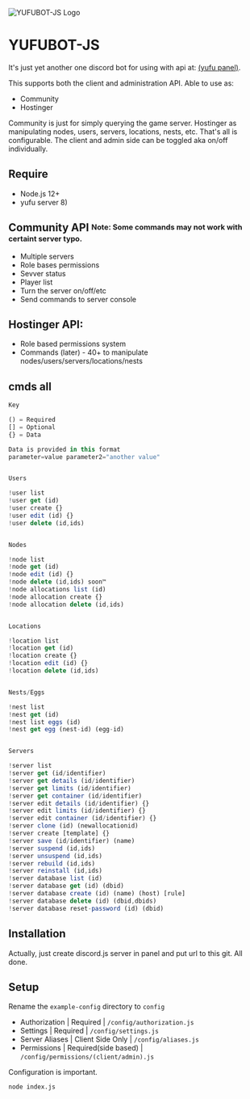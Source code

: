 ![YUFUBOT-JS Logo](https://cdn.wisp.gg/uploaded_assets/pnl.yufu.us/7aee170234b083962d1e6eeb98a6897a159e1a19893ddbaad906f876a4457ac2.png)

# YUFUBOT-JS

It's just yet another one discord bot for using with api at: [(yufu panel)](https://pnl.yufu.us).

This supports both the client and administration API.
Able to use as:
* Community
* Hostinger

Community is just for simply querying the game server.
Hostinger as manipulating nodes, users, servers, locations, nests, etc.
That's all is configurable.
The client and admin side can be toggled aka on/off individually.

## Require

* Node.js 12+
* yufu server 8)

## Community API <sup><sub>Note: Some commands may not work with certaint server typo.</sub></sup>

* Multiple servers
* Role bases permissions
* Sevver status
* Player list
* Turn the server on/off/etc
* Send commands to server console

## Hostinger API:

* Role based permissions system
* Commands (later) - 40+ to manipulate nodes/users/servers/locations/nests

## cmds all
```js
Key

() = Required
[] = Optional
{} = Data

Data is provided in this format 
parameter=value parameter2="another value"


Users

!user list
!user get (id)
!user create {}
!user edit (id) {}
!user delete (id,ids)


Nodes

!node list
!node get (id)
!node edit (id) {}
!node delete (id,ids) soon™️
!node allocations list (id)
!node allocation create {}
!node allocation delete (id,ids)


Locations

!location list
!location get (id)
!location create {}
!location edit (id) {}
!location delete (id,ids)


Nests/Eggs

!nest list
!nest get (id)
!nest list eggs (id)
!nest get egg (nest-id) (egg-id)


Servers

!server list
!server get (id/identifier)
!server get details (id/identifier)
!server get limits (id/identifier)
!server get container (id/identifier)
!server edit details (id/identifier) {}
!server edit limits (id/identifier) {}
!server edit container (id/identifier) {}
!server clone (id) (newallocationid)
!server create [template] {}
!server save (id/identifier) (name)
!server suspend (id,ids)
!server unsuspend (id,ids)
!server rebuild (id,ids)
!server reinstall (id,ids)
!server database list (id)
!server database get (id) (dbid)
!server database create (id) (name) (host) [rule]
!server database delete (id) (dbid,dbids)
!server database reset-password (id) (dbid)
```

## Installation

Actually, just create discord.js server in panel and put url to this git. All done.

## Setup

Rename the `example-config` directory to `config`

* Authorization | Required | `/config/authorization.js`
* Settings | Required | `/config/settings.js`
* Server Aliases | Client Side Only | `/config/aliases.js`
* Permissions | Required(side based) | `/config/permissions/(client/admin).js`

Configuration is important.

```bash
node index.js
```